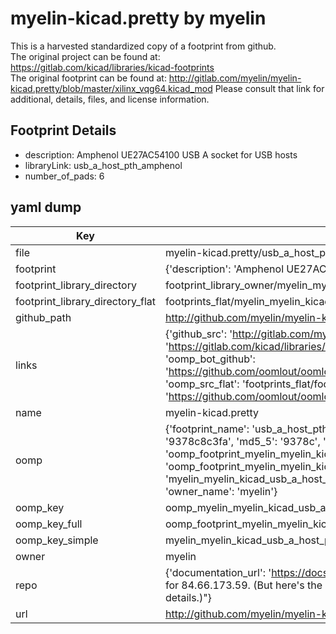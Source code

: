 # myelin-kicad.pretty by myelin  
This is a harvested standardized copy of a footprint from github.  
The original project can be found at:  
https://gitlab.com/kicad/libraries/kicad-footprints  
The original footprint can be found at:
http://gitlab.com/myelin/myelin-kicad.pretty/blob/master/xilinx_vqg64.kicad_mod
Please consult that link for additional, details, files, and license information.  
## Footprint Details
* description: Amphenol UE27AC54100 USB A socket for USB hosts  
* libraryLink: usb_a_host_pth_amphenol  
* number_of_pads: 6  
## yaml dump  
| Key | Value |  
| --- | --- |  
| file | myelin-kicad.pretty/usb_a_host_pth_amphenol.kicad_mod |  
| footprint | {'description': 'Amphenol UE27AC54100 USB A socket for USB hosts', 'libraryLink': 'usb_a_host_pth_amphenol', 'number_of_pads': 6} |  
| footprint_library_directory | footprint_library_owner/myelin_myelin-kicad.pretty |  
| footprint_library_directory_flat | footprints_flat/myelin_myelin_kicad_usb_a_host_pth_amphenol/working |  
| github_path | http://github.com/myelin/myelin-kicad.pretty/blob/master/usb_a_host_pth_amphenol.kicad_mod |  
| links | {'github_src': 'http://gitlab.com/myelin/myelin-kicad.pretty/blob/master/xilinx_vqg64.kicad_mod', 'github_src_repo': 'https://gitlab.com/kicad/libraries/kicad-footprints', 'oomp_bot': 'footprints/myelin_myelin_kicad_usb_a_host_pth_amphenol/working', 'oomp_bot_github': 'https://github.com/oomlout/oomlout_oomp_footprint_bot/tree/main/footprints/myelin_myelin_kicad_usb_a_host_pth_amphenol/working', 'oomp_src_flat': 'footprints_flat/footprints_flat/myelin_myelin_kicad_usb_a_host_pth_amphenol/working', 'oomp_src_flat_github': 'https://github.com/oomlout/oomlout_oomp_footprint_src/tree/main/footprints_flat/myelin_myelin_kicad_usb_a_host_pth_amphenol/working'} |  
| name | myelin-kicad.pretty |  
| oomp | {'footprint_name': 'usb_a_host_pth_amphenol', 'library_name': 'myelin_kicad', 'md5': '9378c8c3fa74e62d1889c4925aac9849', 'md5_10': '9378c8c3fa', 'md5_5': '9378c', 'md5_6': '9378c8', 'oomp_key': 'oomp_myelin_myelin_kicad_usb_a_host_pth_amphenol', 'oomp_key_extra': 'oomp_footprint_myelin_myelin_kicad_usb_a_host_pth_amphenol', 'oomp_key_full': 'oomp_footprint_myelin_myelin_kicad_usb_a_host_pth_amphenol_9378c8', 'oomp_key_simple': 'myelin_myelin_kicad_usb_a_host_pth_amphenol', 'original_filename': 'myelin-kicad.pretty/usb_a_host_pth_amphenol.kicad_mod', 'owner_name': 'myelin'} |  
| oomp_key | oomp_myelin_myelin_kicad_usb_a_host_pth_amphenol |  
| oomp_key_full | oomp_footprint_myelin_myelin_kicad_usb_a_host_pth_amphenol |  
| oomp_key_simple | myelin_myelin_kicad_usb_a_host_pth_amphenol |  
| owner | myelin |  
| repo | {'documentation_url': 'https://docs.github.com/rest/overview/resources-in-the-rest-api#rate-limiting', 'message': "API rate limit exceeded for 84.66.173.59. (But here's the good news: Authenticated requests get a higher rate limit. Check out the documentation for more details.)"} |  
| url | http://github.com/myelin/myelin-kicad.pretty |  

